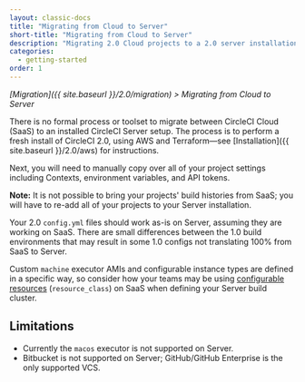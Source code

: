 ```yaml
---
layout: classic-docs
title: "Migrating from Cloud to Server"
short-title: "Migrating from Cloud to Server"
description: "Migrating 2.0 Cloud projects to a 2.0 server installation"
categories:
  - getting-started
order: 1
---
```

*[Migration]({{ site.baseurl }}/2.0/migration) > Migrating from Cloud to Server*

There is no formal process or toolset to migrate between CircleCI Cloud (SaaS) to an installed CircleCI Server setup. The process is to perform a fresh install of CircleCI 2.0, using AWS and Terraform—see [Installation]({{ site.baseurl }}/2.0/aws) for instructions.

Next, you will need to manually copy over all of your project settings including Contexts, environment variables, and API tokens.

**Note:** It is not possible to bring your projects' build histories from SaaS; you will have to re-add all of your projects to your Server installation.

Your 2.0 `config.yml` files should work as-is on Server, assuming they are working on SaaS. There are small differences between the 1.0 build environments that may result in some 1.0 configs not translating 100% from SaaS to Server.

Custom `machine` executor AMIs and configurable instance types are defined in a specific way, so consider how your teams may be using [configurable resources](https://circleci.com/docs/2.0/configuration-reference/#resource_class) (`resource_class`) on SaaS when defining your Server build cluster.

## Limitations

- Currently the `macos` executor is not supported on Server.
- Bitbucket is not supported on Server; GitHub/GitHub Enterprise is the only supported VCS.
